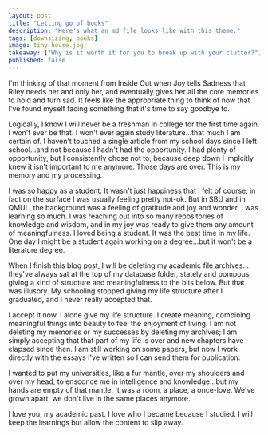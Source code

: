 ```yaml
---
layout: post
title: "Letting go of books"
description: "Here's what an md file looks like with this theme."
tags: [downsizing, books]
image: tiny-house.jpg
takeaway: ["Why is it worth it for you to break up with your clutter?"]
published: false
---
```



I'm thinking of that moment from Inside Out when Joy tells Sadness that Riley needs her and only her, and eventually gives her all the core memories to hold and turn sad. It feels like the appropriate thing to think of now that I've found myself facing something that it's time to say goodbye to.

Logically, I know I will never be a freshman in college for the first time again. I won't ever be that. I won't ever again study literature...that much I am certain of. I haven't touched a single article from my school days since I left school...and not because I hadn't had the opportunity. I had plenty of opportunity, but I consistently chose not to, because deep down I implcitly knew it isn't important to me anymore. Those days are over. This is my memory and my processing.

I was so happy as a student. It wasn't just happiness that I felt of course, in fact on the surface I was usually feeling pretty not-ok. But in SBU and in QMUL, the background was a feeling of gratitude and joy and wonder. I was learning so much. I was reaching out into so many repositories of knowledge and wisdom, and in my joy was ready to give them any amount of meaningfulness. I loved being a student. It was the best time in my life. One day I might be a student again working on a degree...but it won't be a literature degree.

When I finish this blog post, I will be deleting my academic file archives... they've always sat at the top of my database folder, stately and pompous, giving a kind of structure and meaningfulness to the bits below. But that was illusory. My schooling stopped giving my life structure after I graduated, and I never really accepted that.

I accept it now. I alone give my life structure. I create meaning, combining meaningful things into beauty to feel the enjoyment of living. I am not deleting my memories or my successes by deleting my archives; I am simply accepting that that part of my life is over and new chapters have elapsed since then. I am still working on some papers, but now I work directly with the essays I've written so I can send them for publication.

I wanted to put my universities, like a fur mantle, over my shoulders and over my head, to ensconce me in intelligence and knowledge...but my hands are empty of that mantle. It was a room, a place, a once-love. We've grown apart, we don't live in the same places anymore.

I love you, my academic past. I love who I became because I studied. I will keep the learnings but allow the content to slip away.
